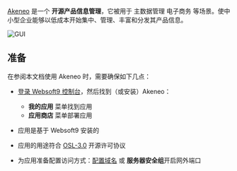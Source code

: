 [Akeneo](https://www.akeneo.com/) 是一个 **开源产品信息管理**，它被用于 主数据管理 电子商务  等场景。使中小型企业能够以低成本开始集中、管理、丰富和分发其产品信息。


![GUI](https://libs.websoft9.com/Websoft9/DocsPicture/zh/akeneo/akeneo-main-websoft9.png)


## 准备

在参阅本文档使用 Akeneo 时，需要确保如下几点：

- [登录 Websoft9 控制台](./login-console)，然后找到（或安装）Akeneo：
  - **我的应用** 菜单找到应用 
  - **应用商店** 菜单部署应用

- 应用是基于 Websoft9 安装的


- 应用的用途符合 [OSL-3.0](https://opensource.org/licenses/OSL-3.0) 开源许可协议


- 为应用准备配置访问方式：[配置域名](./domain-set) 或 **服务器安全组**开启网外端口